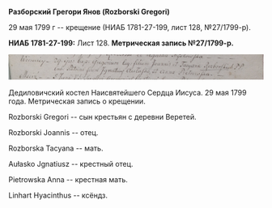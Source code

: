 **Разборский Грегори Янов (Rozborski Gregori)**

29 мая 1799 г -- крещение (НИАБ 1781-27-199, лист 128, №27/1799-р).

**НИАБ 1781-27-199:** Лист 128. **Метрическая запись №27/1799-р.**

![](./media/b32eb0590393c1f773a6cd82b571f5c966ecc8da.png)

Дедиловичский костел Наисвятейшего Сердца Иисуса. 29 мая 1799 года.
Метрическая запись о крещении.

Rozborski Gregori -- сын крестьян с деревни Веретей.

Rozborski Joannis -- отец.

Rozborska Tacyana -- мать.

Aułasko Jgnatiusz -- крестный отец.

Pietrowska Anna -- крестная мать.

Linhart Hyacinthus -- ксёндз.
